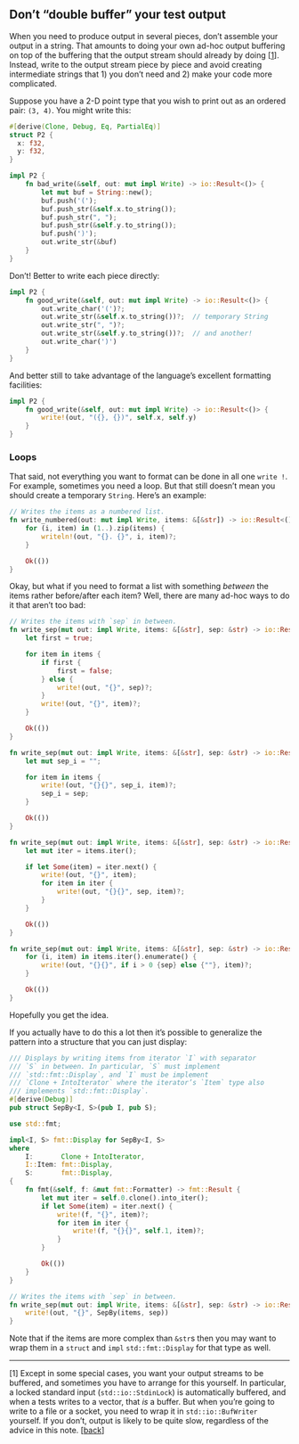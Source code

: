 ## Don’t “double buffer” your test output

When you need to produce output in several pieces, don’t assemble your output in a string. That amounts to doing your own ad-hoc output buffering on top of the buffering that the output stream should already by doing <a name="back-1"></a>\[[1]]. Instead, write to the output stream piece by piece and avoid creating intermediate strings that 1) you don’t need and 2) make your code more complicated.
 
Suppose you have a 2-D point type that you wish to print out as an ordered pair: `(3, 4)`. You might write this:
 
```rust
#[derive(Clone, Debug, Eq, PartialEq)]
struct P2 {
  x: f32,
  y: f32,
}

impl P2 {
    fn bad_write(&self, out: mut impl Write) -> io::Result<()> {
        let mut buf = String::new();
        buf.push('(');
        buf.push_str(&self.x.to_string());
        buf.push_str(", ");
        buf.push_str(&self.y.to_string());
        buf.push(')');
        out.write_str(&buf)
    }
}
```

Don’t! Better to write each piece directly:

```rust
impl P2 {
    fn good_write(&self, out: mut impl Write) -> io::Result<()> {
        out.write_char('(')?;
        out.write_str(&self.x.to_string())?;  // temporary String
        out.write_str(", ")?;
        out.write_str(&self.y.to_string())?;  // and another!
        out.write_char(')')
    }
}
```

And better still to take advantage of the language’s excellent formatting facilities:

```rust
impl P2 {
    fn good_write(&self, out: mut impl Write) -> io::Result<()> {
        write!(out, "({}, {})", self.x, self.y)
    }
}
```

### Loops

That said, not everything you want to format can be done in all one `write !`. For example, sometimes you need a loop. But that still doesn’t mean you should create a temporary `String`. Here’s an example:

```rust
// Writes the items as a numbered list.
fn write_numbered(out: mut impl Write, items: &[&str]) -> io::Result<()> {
    for (i, item) in (1..).zip(items) {
        writeln!(out, "{}. {}", i, item)?;
    }

    Ok(())
}
```

Okay, but what if you need to format a list with something *between* the items rather before/after each item? Well, there are many ad-hoc ways to do it that aren’t too bad:

```rust
// Writes the items with `sep` in between.
fn write_sep(mut out: impl Write, items: &[&str], sep: &str) -> io::Result<()> {
    let first = true;

    for item in items {
        if first {
            first = false;
        } else {
            write!(out, "{}", sep)?;
        }
        write!(out, "{}", item)?;
    }

    Ok(())
}

fn write_sep(mut out: impl Write, items: &[&str], sep: &str) -> io::Result<()> {
    let mut sep_i = "";

    for item in items {
        write!(out, "{}{}", sep_i, item)?;
        sep_i = sep;
    }

    Ok(())
}

fn write_sep(mut out: impl Write, items: &[&str], sep: &str) -> io::Result<()> {
    let mut iter = items.iter();

    if let Some(item) = iter.next() {
        write!(out, "{}", item);
        for item in iter {
            write!(out, "{}{}", sep, item)?;
        }
    }

    Ok(())
}

fn write_sep(mut out: impl Write, items: &[&str], sep: &str) -> io::Result<()> {
    for (i, item) in items.iter().enumerate() {
        write!(out, "{}{}", if i > 0 {sep} else {""}, item)?;
    }

    Ok(())
}
```

Hopefully you get the idea.

If you actually have to do this a lot then it’s possible to generalize the pattern into a structure that you can just display:

```rust
/// Displays by writing items from iterator `I` with separator
/// `S` in between. In particular, `S` must implement
/// `std::fmt::Display`, and `I` must be implement
/// `Clone + IntoIterator` where the iterator’s `Item` type also
/// implements `std::fmt::Display`.
#[derive(Debug)]
pub struct SepBy<I, S>(pub I, pub S);

use std::fmt;

impl<I, S> fmt::Display for SepBy<I, S>
where
    I:       Clone + IntoIterator,
    I::Item: fmt::Display,
    S:       fmt::Display,
{
    fn fmt(&self, f: &mut fmt::Formatter) -> fmt::Result {
        let mut iter = self.0.clone().into_iter();
        if let Some(item) = iter.next() {
            write!(f, "{}", item)?;
            for item in iter {
                write!(f, "{}{}", self.1, item)?;
            }
        }

        Ok(())
    }
}

// Writes the items with `sep` in between.
fn write_sep(mut out: impl Write, items: &[&str], sep: &str) -> io::Result<()> {
    write!(out, "{}", SepBy(items, sep))
}
```

Note that if the items are more complex than `&str`s then you may want to wrap them in a `struct` and `impl` `std::fmt::Display` for that type as well.

<hr />

\[<a name="note-1">1</a>] Except in some special cases, you want your output streams to be buffered, and sometimes you have to arrange for this yourself. In particular, a locked standard input (`std::io::StdinLock`) is automatically buffered, and when a tests writes to a vector, that *is* a buffer. But when you’re going to write to a file or a socket, you need to wrap it in `std::io::BufWriter` yourself. If you don’t, output is likely to be quite slow, regardless of the advice in this note. \[[back](#back-1)]

[1]: <#note-1>
